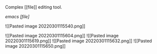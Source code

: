 Complex [[file]] editing tool.

*emacs [file]*


![[Pasted image 20220301115540.png]]

![[Pasted image 20220301115604.png]]
![[Pasted image 20220301115619.png]]
![[Pasted image 20220301115632.png]]
![[Pasted image 20220301115650.png]]